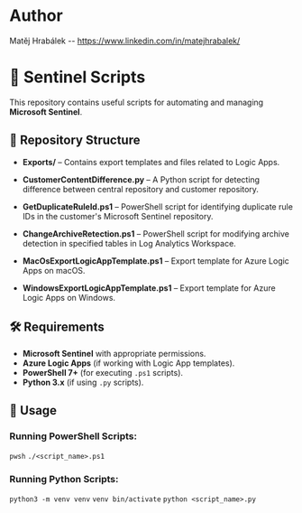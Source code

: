 # Author

Matěj Hrabálek -- https://www.linkedin.com/in/matejhrabalek/

# 📌 Sentinel Scripts

This repository contains useful scripts for automating and managing **Microsoft Sentinel**.

## 📂 Repository Structure

- **Exports/** – Contains export templates and files related to Logic Apps.

- **CustomerContentDifference.py** – A Python script for detecting difference between central repository and customer repository.
- **GetDuplicateRuleId.ps1** – PowerShell script for identifying duplicate rule IDs in the customer's Microsoft Sentinel repository.
- **ChangeArchiveRetection.ps1** – PowerShell script for modifying archive detection in specified tables in Log Analytics Workspace.
- **MacOsExportLogicAppTemplate.ps1** – Export template for Azure Logic Apps on macOS.
- **WindowsExportLogicAppTemplate.ps1** – Export template for Azure Logic Apps on Windows.

## 🛠 Requirements

- **Microsoft Sentinel** with appropriate permissions.
- **Azure Logic Apps** (if working with Logic App templates).
- **PowerShell 7+** (for executing `.ps1` scripts).
- **Python 3.x** (if using `.py` scripts).

## 🚀 Usage

### Running PowerShell Scripts:
```pwsh```
```./<script_name>.ps1```

### Running Python Scripts:
```python3 -m venv venv```
```venv bin/activate```
```python <script_name>.py```

